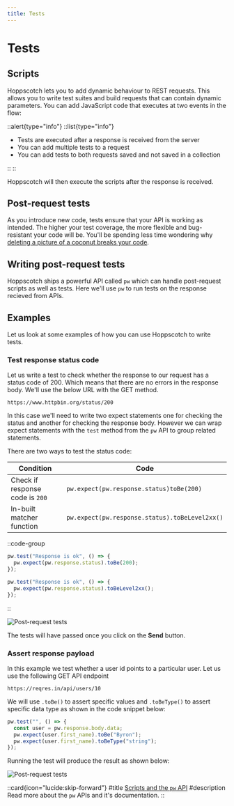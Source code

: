 ```yaml
---
title: Tests
---
```


# Tests

## Scripts

Hoppscotch lets you to add dynamic behaviour to REST requests. This allows you to write test suites and build requests that can contain dynamic parameters. You can add JavaScript code that executes at two events in the flow:

::alert{type="info"}
::list{type="info"}

- Tests are executed after a response is received from the server
- You can add multiple tests to a request
- You can add tests to both requests saved and not saved in a collection

::
::

Hoppscotch will then execute the scripts after the response is received.

## Post-request tests

As you introduce new code, tests ensure that your API is working as intended. The higher your test coverage, the more flexible and bug-resistant your code will be. You'll be spending less time wondering why [deleting a picture of a coconut breaks your code](https://www.thegamer.com/this-coconut-jpg-in-team-fortress-2s-game-files-if-deleted-breaks-the-game-and-no-one-knows-why).

## Writing post-request tests

Hoppscotch ships a powerful API called `pw` which can handle post-request scripts as well as tests. Here we'll use `pw` to run tests on the response recieved from APIs.

## Examples

Let us look at some examples of how you can use Hoppscotch to write tests.

### Test response status code

Let us write a test to check whether the response to our request has a status code of 200. Which means that there are no errors in the response body. We'll use the below URL with the GET method.

```text
https://www.httpbin.org/status/200
```

In this case we'll need to write two expect statements one for checking the status and another for checking the response body. However we can wrap expect statements with the `test` method from the `pw` API to group related statements.

There are two ways to test the status code:

| Condition                       | Code                                           |
| ------------------------------- | ---------------------------------------------- |
| Check if response code is `200` | `pw.expect(pw.response.status)toBe(200)`       |
| In-built matcher function       | `pw.expect(pw.response.status).toBeLevel2xx()` |

::code-group

```javascript [Response code 200]
pw.test("Response is ok", () => {
  pw.expect(pw.response.status).toBe(200);
});
```

```javascript [Matcher function]
pw.test("Response is ok", () => {
  pw.expect(pw.response.status).toBeLevel2xx();
});
```

::

![Post-request tests](/images/getting-started/rest/test-for-200.png)

The tests will have passed once you click on the **Send** button.

### Assert response payload

In this example we test whether a user id points to a particular user.
Let us use the following GET API endpoint

```text
https://reqres.in/api/users/10
```

We will use `.toBe()` to assert specific values and `.toBeType()` to assert specific data type as shown in the code snippet below:

```javascript
pw.test("", () => {
  const user = pw.response.body.data;
  pw.expect(user.first_name).toBe("Byron");
  pw.expect(user.first_name).toBeType("string");
});
```

Running the test will produce the result as shown below:

![Post-request tests](/images/getting-started/rest/assert-response-payload.png)

::card{icon="lucide:skip-forward"}
#title
[Scripts and the `pw` API](/documentation/features/scripts)
#description
Read more about the `pw` APIs and it's documentation.
::
